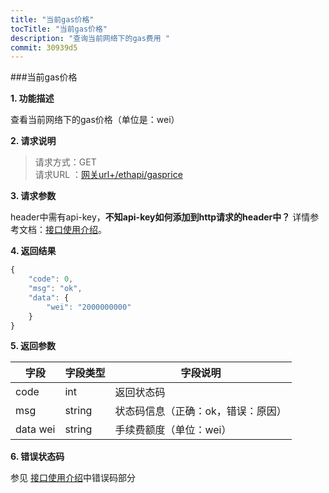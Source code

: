 ```yaml
---
title: "当前gas价格"
tocTitle: "当前gas价格"
description: "查询当前网络下的gas费用 "
commit: 30939d5
---
```


###当前gas价格

**1. 功能描述**

查看当前网络下的gas价格（单位是：wei）

**2. 请求说明**

> 请求方式：GET <br>
请求URL ：[网关url+/ethapi/gasprice](#)

**3. 请求参数**

header中需有api-key，**不知api-key如何添加到http请求的header中？** 详情参考文档：[接口使用介绍](/started)。

**4. 返回结果**

```javascript
{
    "code": 0,
    "msg": "ok",
    "data": {
        "wei": "2000000000"
    }
}
```

**5. 返回参数**

字段       |字段类型       |字段说明
------------|-----------|-----------
code       |int        |返回状态码
msg       |string        |状态码信息（正确：ok，错误：原因）
data wei       |string        |手续费额度（单位：wei）


**6. 错误状态码**

参见 [接口使用介绍](/started)中错误码部分





